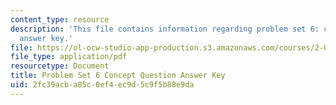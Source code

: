 ```yaml
---
content_type: resource
description: 'This file contains information regarding problem set 6: concept question
  answer key.'
file: https://ol-ocw-studio-app-production.s3.amazonaws.com/courses/2-003sc-engineering-dynamics-fall-2011/2fc39acba85c0ef4ec9d5c9f5b88e9da_MIT2_003SCF11_pset6CoSol.pdf
file_type: application/pdf
resourcetype: Document
title: Problem Set 6 Concept Question Answer Key
uid: 2fc39acb-a85c-0ef4-ec9d-5c9f5b88e9da
---
```

